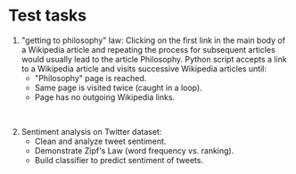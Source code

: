 # Test tasks   

1. "getting to philosophy" law: Clicking on the first link in the main body of a Wikipedia article and repeating the process for subsequent articles would usually lead to the article Philosophy. Python script accepts a link to a Wikipedia article and visits successive Wikipedia articles until:
   - "Philosophy" page is reached. 
   - Same page is visited twice (caught in a loop). 
   - Page has no outgoing Wikipedia links. 
   
</br>
  
2. Sentiment analysis on Twitter dataset:
   - Clean and analyze tweet sentiment. 
   - Demonstrate Zipf's Law (word frequency vs. ranking). 
   - Build classifier to predict sentiment of tweets.
